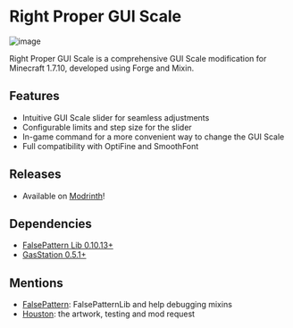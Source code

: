 # Right Proper GUI Scale
![image](https://user-images.githubusercontent.com/5740991/181659835-dc6a916c-9753-4dfb-9aad-459fbd9755eb.png)

Right Proper GUI Scale is a comprehensive GUI Scale modification for Minecraft 1.7.10, developed using Forge and Mixin.

## Features
-   Intuitive GUI Scale slider for seamless adjustments
-   Configurable limits and step size for the slider
-   In-game command for a more convenient way to change the GUI Scale
-   Full compatibility with OptiFine and SmoothFont

## Releases
- Available on [Modrinth](https://modrinth.com/mod/rightproperguiscale)!

## Dependencies
- [FalsePattern Lib 0.10.13+](https://github.com/FalsePattern/FalsePatternLib)
- [GasStation 0.5.1+](https://github.com/FalsePattern/GasStation)

## Mentions
- [FalsePattern](https://github.com/FalsePattern): FalsePatternLib and help debugging mixins
- [Houston](https://github.com/Houstonruss): the artwork, testing and mod request
